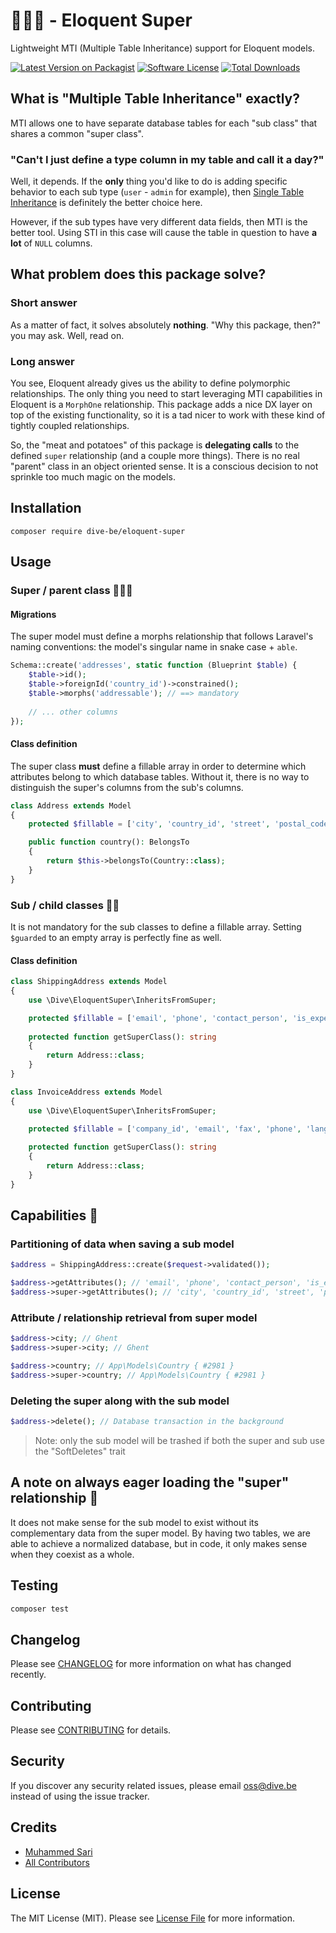 # 🦸🏼‍♂️ - Eloquent Super
Lightweight MTI (Multiple Table Inheritance) support for Eloquent models.

[![Latest Version on Packagist](https://img.shields.io/packagist/v/dive-be/eloquent-super.svg?style=flat-square)](https://packagist.org/packages/dive-be/eloquent-super)
[![Software License](https://img.shields.io/badge/license-MIT-brightgreen.svg?style=flat-square)](LICENSE.md)
[![Total Downloads](https://img.shields.io/packagist/dt/dive-be/eloquent-super.svg?style=flat-square)](https://packagist.org/packages/dive-be/eloquent-super)

## What is "Multiple Table Inheritance" exactly?

MTI allows one to have separate database tables for each "sub class" that shares a common "super class".

### "Can't I just define a type column in my table and call it a day?"

Well, it depends. If the **only** thing you'd like to do is adding specific behavior to each sub type (`user` - `admin` for example), then [Single Table Inheritance](https://github.com/calebporzio/parental) is definitely the better choice here. 

However, if the sub types have very different data fields, then MTI is the better tool. Using STI in this case will cause the table in question to have **a lot** of `NULL` columns.

## What problem does this package solve?

### Short answer

As a matter of fact, it solves absolutely **nothing**. "Why this package, then?" you may ask. Well, read on.

### Long answer

You see, Eloquent already gives us the ability to define polymorphic relationships. The only thing you need to start leveraging MTI capabilities in Eloquent is a `MorphOne` relationship. This package adds a nice DX layer on top of the existing functionality, so it is a tad nicer to work with these kind of tightly coupled relationships. 

So, the "meat and potatoes" of this package is **delegating calls** to the defined `super` relationship (and a couple more things). There is no real "parent" class in an object oriented sense. It is a conscious decision to not sprinkle too much magic on the models.

## Installation

```shell
composer require dive-be/eloquent-super
```

## Usage

### Super / parent class 👱🏻‍♂️

#### Migrations

The super model must define a morphs relationship that follows Laravel's naming conventions: the model's singular name in snake case + `able`.

```php
Schema::create('addresses', static function (Blueprint $table) {
    $table->id();
    $table->foreignId('country_id')->constrained();
    $table->morphs('addressable'); // ==> mandatory
    
    // ... other columns
});
```

#### Class definition

The super class **must** define a fillable array in order to determine which attributes belong to which database tables. Without it, there is no way to distinguish the super's columns from the sub's columns.

```php
class Address extends Model
{
    protected $fillable = ['city', 'country_id', 'street', 'postal_code'];

    public function country(): BelongsTo
    {
        return $this->belongsTo(Country::class);
    }
}
```

### Sub / child classes 👶🏼

It is not mandatory for the sub classes to define a fillable array. Setting `$guarded` to an empty array is perfectly fine as well.

#### Class definition

```php
class ShippingAddress extends Model
{
    use \Dive\EloquentSuper\InheritsFromSuper;

    protected $fillable = ['email', 'phone', 'contact_person', 'is_expedited', 'courier'];
    
    protected function getSuperClass(): string
    {
        return Address::class;
    }
}
```

```php
class InvoiceAddress extends Model
{
    use \Dive\EloquentSuper\InheritsFromSuper;

    protected $fillable = ['company_id', 'email', 'fax', 'phone', 'language'];
    
    protected function getSuperClass(): string
    {
        return Address::class;
    }
}
```

## Capabilities 💪

### Partitioning of data when saving a sub model

```php
$address = ShippingAddress::create($request->validated());

$address->getAttributes(); // 'email', 'phone', 'contact_person', 'is_expedited', 'courier'
$address->super->getAttributes(); // 'city', 'country_id', 'street', 'postal_code'
```

### Attribute / relationship retrieval from super model

```php
$address->city; // Ghent
$address->super->city; // Ghent

$address->country; // App\Models\Country { #2981 }
$address->super->country; // App\Models\Country { #2981 }
```

### Deleting the super along with the sub model

```php
$address->delete(); // Database transaction in the background
```

> Note: only the sub model will be trashed if both the super and sub use the "SoftDeletes" trait

## A note on always eager loading the "super" relationship 📣

It does not make sense for the sub model to exist without its complementary data from the super model. By having two tables, we are able to achieve a normalized database, but in code, it only makes sense when they coexist as a whole. 

## Testing

```bash
composer test
```

## Changelog

Please see [CHANGELOG](CHANGELOG.md) for more information on what has changed recently.

## Contributing

Please see [CONTRIBUTING](CONTRIBUTING.md) for details.

## Security

If you discover any security related issues, please email oss@dive.be instead of using the issue tracker.

## Credits

- [Muhammed Sari](https://github.com/mabdullahsari)
- [All Contributors](../../contributors)

## License

The MIT License (MIT). Please see [License File](LICENSE.md) for more information.
